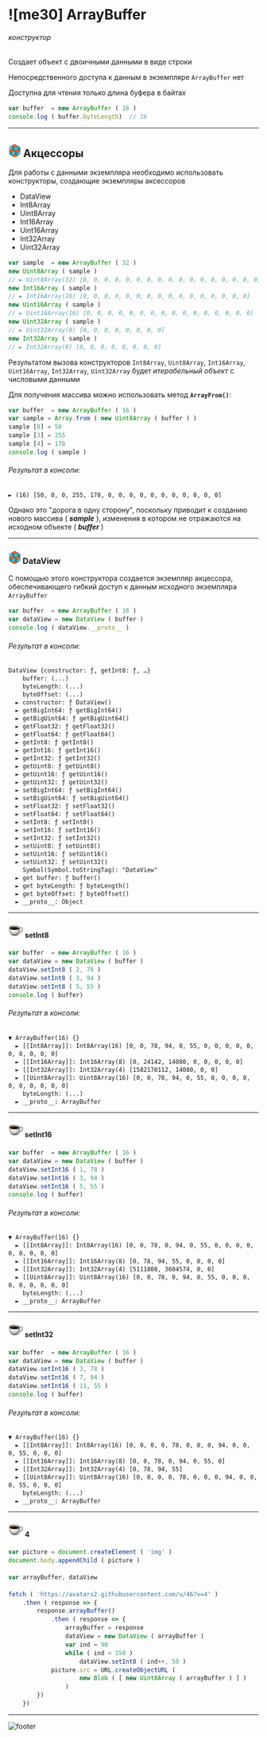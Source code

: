 [footer]: https://github.com/garevna/js-course/raw/master/images/a-level-ico.png?raw=true
[me]: https://raw.githubusercontent.com/garevna/a-level-js-lessons/master/ico/myPhoto-40.png "Ⓒ Irina Fylyppova ( garevna ) 2019"
[ico20]: https://raw.githubusercontent.com/garevna/a-level-js-lessons/master/ico/a-level-20.png
[ico25]: https://raw.githubusercontent.com/garevna/a-level-js-lessons/master/ico/a-level-25.png
[hw-30]: https://raw.githubusercontent.com/garevna/a-level-js-lessons/master/ico/briefcase-30.png
[cap-30]: https://raw.githubusercontent.com/garevna/a-level-js-lessons/master/ico/coffee-30.png
[warn-25]: https://raw.githubusercontent.com/garevna/a-level-js-lessons/master/ico/warning-25.png
[link-25]: https://raw.githubusercontent.com/garevna/a-level-js-lessons/master/ico/link-25.png
[err-20]: https://raw.githubusercontent.com/garevna/a-level-js-lessons/master/ico/no_entry-20.png
[err-25]: https://raw.githubusercontent.com/garevna/a-level-js-lessons/master/ico/no_entry-25.png
[err-30]: https://raw.githubusercontent.com/garevna/a-level-js-lessons/master/ico/no_entry-30.png

# ![me30] ArrayBuffer

###### конструктор

Создает объект с двоичными данными в виде строки

Непосредственного доступа к данным в экземпляре `ArrayBuffer` нет

Доступна для чтения только длина буфера в байтах

```javascript
var buffer  = new ArrayBuffer ( 16 )
console.log ( buffer.byteLength)  // 16
```

_________________________________________________________

## ![ico25] Акцессоры

Для работы с данными экземпляра необходимо использовать конструкторы, создающие экземпляры аксессоров

* DataView
* Int8Array
* Uint8Array
* Int16Array
* Uint16Array
* Int32Array
* Uint32Array

```javascript
var sample  = new ArrayBuffer ( 32 )
new Uint8Array ( sample )
// ► Uint8Array(32) [0, 0, 0, 0, 0, 0, 0, 0, 0, 0, 0, 0, 0, 0, 0, 0, 0, 0, 0, 0, 0, 0, 0, 0, 0, 0, 0, 0, 0, 0, 0, 0]
new Int16Array ( sample )
// ► Int16Array(16) [0, 0, 0, 0, 0, 0, 0, 0, 0, 0, 0, 0, 0, 0, 0, 0]
new Uint16Array ( sample )
// ► Uint16Array(16) [0, 0, 0, 0, 0, 0, 0, 0, 0, 0, 0, 0, 0, 0, 0, 0]
new Uint32Array ( sample )
// ► Uint32Array(8) [0, 0, 0, 0, 0, 0, 0, 0]
new Int32Array ( sample )
// ► Int32Array(8) [0, 0, 0, 0, 0, 0, 0, 0]
```

Результатом вызова конструкторов `Int8Array`, `Uint8Array`, `Int16Array`, `Uint16Array`, `Int32Array`, `Uint32Array` будет _итерабельный объект_ с числовыми данными

Для получения массива можно использовать метод **`ArrayFrom()`**:

```javascript
var buffer  = new ArrayBuffer ( 16 )
var sample = Array.from ( new Uint8Array ( buffer ) )
sample [0] = 50
sample [3] = 255
sample [4] = 178
console.log ( sample )
```

###### Результат в консоли:

```console
► (16) [50, 0, 0, 255, 178, 0, 0, 0, 0, 0, 0, 0, 0, 0, 0, 0]
```

Однако это "дорога в одну сторону", поскольку приводит к созданию нового массива ( **_sample_** ), изменения в котором не отражаются на исходном объекте ( **_buffer_** )

_________________________________________________________

### ![ico25] DataView

С помощью этого конструктора создается экземпляр акцессора, обеспечивающего гибкий доступ к данным исходного экземпляра `ArrayBuffer`

```javascript
var buffer  = new ArrayBuffer ( 16 )
var dataView = new DataView ( buffer )
console.log ( dataView.__proto__ )
```

###### Результат в консоли:

```console
DataView {constructor: ƒ, getInt8: ƒ, …}
    buffer: (...)
    byteLength: (...)
    byteOffset: (...)
  ► constructor: ƒ DataView()
  ► getBigInt64: ƒ getBigInt64()
  ► getBigUint64: ƒ getBigUint64()
  ► getFloat32: ƒ getFloat32()
  ► getFloat64: ƒ getFloat64()
  ► getInt8: ƒ getInt8()
  ► getInt16: ƒ getInt16()
  ► getInt32: ƒ getInt32()
  ► getUint8: ƒ getUint8()
  ► getUint16: ƒ getUint16()
  ► getUint32: ƒ getUint32()
  ► setBigInt64: ƒ setBigInt64()
  ► setBigUint64: ƒ setBigUint64()
  ► setFloat32: ƒ setFloat32()
  ► setFloat64: ƒ setFloat64()
  ► setInt8: ƒ setInt8()
  ► setInt16: ƒ setInt16()
  ► setInt32: ƒ setInt32()
  ► setUint8: ƒ setUint8()
  ► setUint16: ƒ setUint16()
  ► setUint32: ƒ setUint32()
    Symbol(Symbol.toStringTag): "DataView"
  ► get buffer: ƒ buffer()
  ► get byteLength: ƒ byteLength()
  ► get byteOffset: ƒ byteOffset()
  ► __proto__: Object
```

_________________________________________________________________

#### ![cap-30] setInt8

```javascript
var buffer  = new ArrayBuffer ( 16 )
var dataView = new DataView ( buffer )
dataView.setInt8 ( 2, 78 )
dataView.setInt8 ( 3, 94 )
dataView.setInt8 ( 5, 55 )
console.log ( buffer)
```

###### Результат в консоли:

```console
▼ ArrayBuffer(16) {}
  ► [[Int8Array]]: Int8Array(16) [0, 0, 78, 94, 0, 55, 0, 0, 0, 0, 0, 0, 0, 0, 0, 0]
  ► [[Int16Array]]: Int16Array(8) [0, 24142, 14080, 0, 0, 0, 0, 0]
  ► [[Int32Array]]: Int32Array(4) [1582170112, 14080, 0, 0]
  ► [[Uint8Array]]: Uint8Array(16) [0, 0, 78, 94, 0, 55, 0, 0, 0, 0, 0, 0, 0, 0, 0, 0]
    byteLength: (...)
  ► __proto__: ArrayBuffer
```

_________________________________________________________

#### ![cap-30] setInt16

```javascript
var buffer  = new ArrayBuffer ( 16 )
var dataView = new DataView ( buffer )
dataView.setInt16 ( 1, 78 )
dataView.setInt16 ( 3, 94 )
dataView.setInt16 ( 5, 55 )
console.log ( buffer)
```

###### Результат в консоли:

```console
▼ ArrayBuffer(16) {}
  ► [[Int8Array]]: Int8Array(16) [0, 0, 78, 0, 94, 0, 55, 0, 0, 0, 0, 0, 0, 0, 0, 0]
  ► [[Int16Array]]: Int16Array(8) [0, 78, 94, 55, 0, 0, 0, 0]
  ► [[Int32Array]]: Int32Array(4) [5111808, 3604574, 0, 0]
  ► [[Uint8Array]]: Uint8Array(16) [0, 0, 78, 0, 94, 0, 55, 0, 0, 0, 0, 0, 0, 0, 0, 0]
    byteLength: (...)
  ► __proto__: ArrayBuffer
```

_________________________________________________________

#### ![cap-30] setInt32

```javascript
var buffer  = new ArrayBuffer ( 16 )
var dataView = new DataView ( buffer )
dataView.setInt16 ( 3, 78 )
dataView.setInt16 ( 7, 94 )
dataView.setInt16 ( 11, 55 )
console.log ( buffer)
```

###### Результат в консоли:

```console
▼ ArrayBuffer(16) {}
  ► [[Int8Array]]: Int8Array(16) [0, 0, 0, 0, 78, 0, 0, 0, 94, 0, 0, 0, 55, 0, 0, 0]
  ► [[Int16Array]]: Int16Array(8) [0, 0, 78, 0, 94, 0, 55, 0]
  ► [[Int32Array]]: Int32Array(4) [0, 78, 94, 55]
  ► [[Uint8Array]]: Uint8Array(16) [0, 0, 0, 0, 78, 0, 0, 0, 94, 0, 0, 0, 55, 0, 0, 0]
    byteLength: (...)
  ► __proto__: ArrayBuffer
```

_________________________________________________________

#### ![cap-30] 4

```javascript
var picture = document.createElement ( 'img' )
document.body.appendChild ( picture )

var arrayBuffer, dataView

fetch ( 'https://avatars2.githubusercontent.com/u/46?v=4' )
    .then ( response => {
        response.arrayBuffer()
            .then ( response => {
                arrayBuffer = response
                dataView = new DataView ( arrayBuffer )
                var ind = 90
                while ( ind < 150 )
                    dataView.setInt8 ( ind++, 50 )
    		picture.src = URL.createObjectURL (
                    new Blob ( [ new Uint8Array ( arrayBuffer ) ] )
                )
        })
    })
```

_________________________________________________________________________

![footer]
